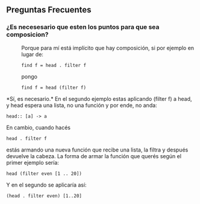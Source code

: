 Preguntas Frecuentes
--------------------

### ¿Es necesesario que esten los puntos para que sea composicion?

<dl>
<dd>
Porque para mí está implícito que hay composición, si por ejemplo en lugar de:

`find f = head . filter f`

pongo

`find f = head (filter f)`

</dl>
*Sí, es necesario.* En el segundo ejemplo estas aplicando (filter f) a head, y head espera una lista, no una función y por ende, no anda:

`head:: [a] -> a`

En cambio, cuando hacés

`head . filter f`

estás armando una nueva función que recibe una lista, la filtra y después devuelve la cabeza. La forma de armar la función que querés según el primer ejemplo sería:

`head (filter even [1 .. 20])`

Y en el segundo se aplicaría así:

`(head . filter even) [1..20]`
